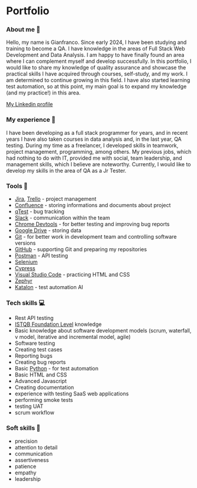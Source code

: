 # Portfolio

### About me :wave:
Hello, my name is Gianfranco. Since early 2024, I have been studying and training to become a QA. I have knowledge in the areas of Full Stack Web Development and Data Analysis. I am happy to have finally found an area where I can complement myself and develop successfully. In this portfolio, I would like to share my knowledge of quality assurance and showcase the practical skills I have acquired through courses, self-study, and my work. I am determined to continue growing in this field. I have also started learning test automation, so at this point, my main goal is to expand my knowledge (and my practice!) in this area.

[My Linkedin profile](https://www.linkedin.com/in/gianfranco-trogetto/)

### My experience :office:
I have been developing as a full stack programmer for years, and in recent years I have also taken courses in data analysis and, in the last year, QA testing. During my time as a freelancer, I developed skills in teamwork, project management, programming, among others. My previous jobs, which had nothing to do with IT, provided me with social, team leadership, and management skills, which I believe are noteworthy. Currently, I would like to develop my skills in the area of QA as a Jr Tester.

### Tools :wrench:
* [Jira](https://www.atlassian.com/software/jira), [Trello](https://trello.com/tour) - project management
* [Confluence](https://www.atlassian.com/software/confluence) - storing informations and documents about project
* [qTest](https://www.tricentis.com/products/unified-test-management-qtest/test-case-manager) - bug tracking
* [Slack](https://slack.com/) - communication within the team
* [Chrome Devtools](https://developer.chrome.com/docs/devtools/) - for better testing and improving bug reports
* [Google Drive](https://www.google.com/drive/) - storing data
* [Git](https://git-scm.com/) - for better work in development team and controlling software versions
* [GitHub](https://github.com/) - supporting Git and preparing my repositories
* [Postman](https://www.postman.com/) - API testing
* [Selenium](https://www.selenium.dev/)
* [Cypress](https://www.cypress.io/)
* [Visual Studio Code](https://code.visualstudio.com/) - practicing HTML and CSS
* [Zephyr](https://www.atlassian.com/devops/testing-tutorials/jira-zephyr-scale-testing)
* [Katalon](https://www.katalon.com/) - test automation AI

### Tech skills :computer:
* Rest API testing
* [ISTQB Foundation Level](https://sjsi.org/ist-qb/do-pobrania/) knowledge
* Basic knowledge about software development models (scrum, waterfall, v model, iterative and incremental model, agile)
* Software testing
* Creating test cases
* Reporting bugs
* Creating bug reports
* Basic [Python](https://www.python.org/) - for test automation
* Basic HTML and CSS
* Advanced Javascript
* Creating documentation
* experience with testing SaaS web applications
* performing smoke tests
* testing UAT
* scrum workflow

### Soft skills :file_folder:
* precision
* attention to detail
* communication
* assertiveness
* patience
* empathy
* leadership
